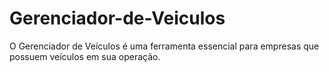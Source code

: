 # Gerenciador-de-Veiculos
O Gerenciador de Veículos é uma ferramenta essencial para empresas que possuem veículos em sua operação.
